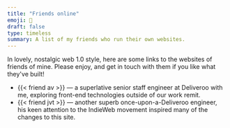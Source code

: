 ```yaml
---
title: "Friends online"
emoji: 🫶
draft: false
type: timeless
summary: A list of my friends who run their own websites.
---
```


In lovely, nostalgic web 1.0 style, here are some links to the websites of friends of mine. Please enjoy, and get in touch with them if you like what they've built!

* {{< friend av >}} — a superlative senior staff engineer at Deliveroo with me, exploring front-end technologies outside of our work remit.
* {{< friend jvt >}} — another superb once-upon-a-Deliveroo engineer, his keen attention to the IndieWeb movement inspired many of the changes to this site.
